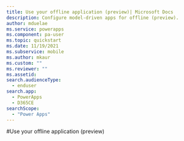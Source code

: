 ```yaml
---
title: Use your offline application (preview)| Microsoft Docs
description: Configure model-driven apps for offline (preview).
author: mduelae
ms.service: powerapps
ms.component: pa-user
ms.topic: quickstart
ms.date: 11/19/2021
ms.subservice: mobile
ms.author: mkaur
ms.custom: ""
ms.reviewer: ""
ms.assetid: 
search.audienceType: 
  - enduser
search.app: 
  - PowerApps
  - D365CE
searchScope:
  - "Power Apps"
---
```


#Use your offline application (preview)
